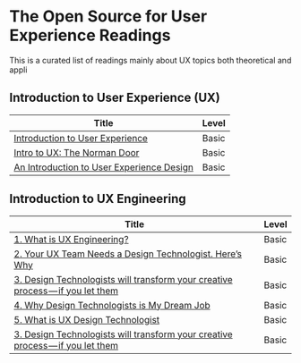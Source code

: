 # The Open Source for User Experience Readings
This is a curated list of readings mainly about UX topics both theoretical and appli

## Introduction to User Experience (UX)
| Title | Level |
| --- | --- |
| [Introduction to User Experience](https://medium.com/beakerandflint/an-introduction-user-experience-design-2a7f8167bf03) | Basic |
| [Intro to UX: The Norman Door](https://uxdesign.cc/intro-to-ux-the-norman-door-61f8120b6086) |Basic|
|[An Introduction to User Experience Design](https://hackdesign.org/lessons/9)|Basic|

## Introduction to UX Engineering
| Title | Level |
| --- | --- |
| [1. What is UX Engineering?](https://medium.com/uxelab/1-what-is-ux-engineering-269df7fcfe10) | Basic |
| [2. Your UX Team Needs a Design Technologist. Here’s Why](https://uxdesign.cc/intro-to-ux-the-norman-door-61f8120b6086) |Basic|
|[3. Design Technologists will transform your creative process — if you let them](https://medium.com/@TOPPDesign/design-technologists-will-transform-your-creative-process-if-you-let-them-95eb46c8da39)|Basic|
|[4. Why Design Technologists is My Dream Job](https://medium.com/@doloresjoya/why-design-technologist-is-my-dream-job-6f3cf8049b92)|Basic|
|[5. What is UX Design Technologist](http://ericknudtson.com/ux-design-technologist.html)|Basic|
|[3. Design Technologists will transform your creative process — if you let them](https://medium.com/@TOPPDesign/design-technologists-will-transform-your-creative-process-if-you-let-them-95eb46c8da39)|Basic|
